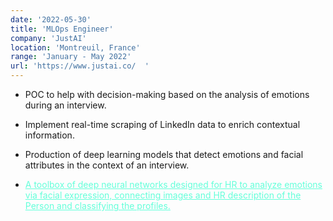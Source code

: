 ```yaml
---
date: '2022-05-30'
title: 'MLOps Engineer'
company: 'JustAI'
location: 'Montreuil, France'
range: 'January - May 2022'
url: 'https://www.justai.co/  '
---
```


- POC to help with decision-making based on the analysis of emotions during an interview.
- Implement real-time scraping of LinkedIn data to enrich contextual information.
- Production of deep learning models that detect emotions and facial attributes in the context of an interview.

- <span style="color:#64ffda"><u>A toolbox of deep neural networks designed for HR to analyze emotions via facial expression, connecting images and HR description of the Person and classifying the profiles.</span>
